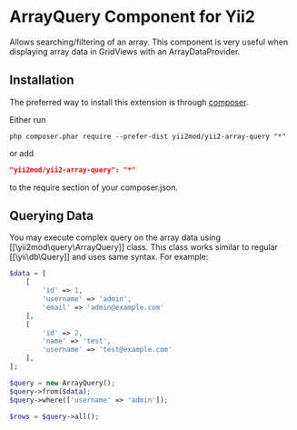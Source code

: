 ArrayQuery Component for Yii2
=============================

Allows searching/filtering of an array. This component is very useful when displaying array data in GridViews with an
ArrayDataProvider.

Installation
------------

The preferred way to install this extension is through [composer](http://getcomposer.org/download/).

Either run

```
php composer.phar require --prefer-dist yii2mod/yii2-array-query "*"
```

or add

```json
"yii2mod/yii2-array-query": "*"
```

to the require section of your composer.json.

Querying Data
-------------

You may execute complex query on the array data using [[\yii2mod\query\ArrayQuery]] class. This class works similar to regular [[\yii\db\Query]] and uses same syntax. For example:

```php
$data = [
    [
        'id' => 1,
        'username' => 'admin',
        'email' => 'admin@example.com'
    ],
    [
        'id' => 2,
        'name' => 'test',
        'username' => 'test@example.com'
    ],
];

$query = new ArrayQuery();
$query->from($data);
$query->where(['username' => 'admin']);

$rows = $query->all();
```